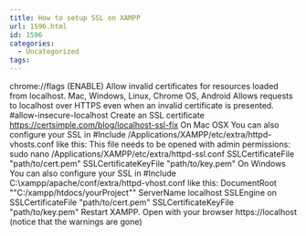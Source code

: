 ```yaml
---
title: How to setup SSL on XAMPP
url: 1596.html
id: 1596
categories:
  - Uncategorized
tags:
---
```


chrome://flags (ENABLE) Allow invalid certificates for resources loaded from localhost. Mac, Windows, Linux, Chrome OS, Android Allows requests to localhost over HTTPS even when an invalid certificate is presented. #allow-insecure-localhost Create an SSL certificate https://certsimple.com/blog/localhost-ssl-fix On Mac OSX You can also configure your SSL in #Include /Applications/XAMPP/etc/extra/httpd-vhosts.conf like this: This file needs to be opened with admin permissions: sudo nano /Applications/XAMPP/etc/extra/httpd-ssl.conf SSLCertificateFile "path/to/cert.pem" SSLCertificateKeyFile "path/to/key.pem" On Windows You can also configure your SSL in #Include C:\\xampp/apache/conf/extra/httpd-vhost.conf like this: DocumentRoot ""C:/xampp/htdocs/yourProject"" ServerName localhost SSLEngine on SSLCertificateFile "path/to/cert.pem" SSLCertificateKeyFile "path/to/key.pem" Restart XAMPP. Open with your browser https://localhost (notice that the warnings are gone)